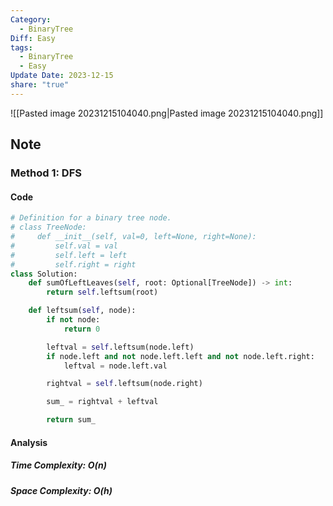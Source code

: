 ```yaml
---
Category:
  - BinaryTree
Diff: Easy
tags:
  - BinaryTree
  - Easy
Update Date: 2023-12-15
share: "true"
---
```


![[Pasted image 20231215104040.png|Pasted image 20231215104040.png]]
## Note
### Method 1: DFS 

#### Code
```python
# Definition for a binary tree node.
# class TreeNode:
#     def __init__(self, val=0, left=None, right=None):
#         self.val = val
#         self.left = left
#         self.right = right
class Solution:
    def sumOfLeftLeaves(self, root: Optional[TreeNode]) -> int:
        return self.leftsum(root)

    def leftsum(self, node):
        if not node:
            return 0

        leftval = self.leftsum(node.left)
        if node.left and not node.left.left and not node.left.right:
            leftval = node.left.val

        rightval = self.leftsum(node.right)

        sum_ = rightval + leftval

        return sum_
```
#### Analysis
##### Time Complexity: $O(n)$
##### Space Complexity: $O(h)$

